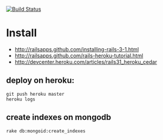 [![Build Status](https://secure.travis-ci.org/klaxpont/klaxpont-web.png)](http://travis-ci.org/klaxpont/klaxpont-web)

# Install

* http://railsapps.github.com/installing-rails-3-1.html
* http://railsapps.github.com/rails-heroku-tutorial.html
* http://devcenter.heroku.com/articles/rails31_heroku_cedar

## deploy on heroku:
```
git push heroku master
heroku logs
```

## create indexes on mongodb

```
rake db:mongoid:create_indexes
```
    


